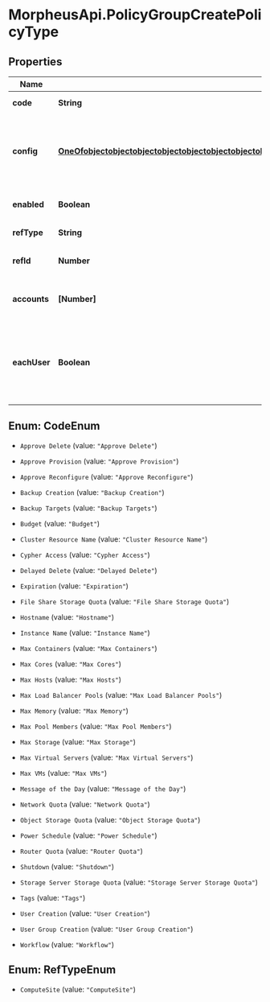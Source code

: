 # MorpheusApi.PolicyGroupCreatePolicyType

## Properties

Name | Type | Description | Notes
------------ | ------------- | ------------- | -------------
**code** | **String** | The policy type | [optional] 
**config** | [**OneOfobjectobjectobjectobjectobjectobjectobjectobjectobjectobjectobjectobjectobjectobjectobjectobjectobjectobjectobjectobjectobjectobjectobjectobjectobjectobjectobjectobjectobjectobject**](OneOfobjectobjectobjectobjectobjectobjectobjectobjectobjectobjectobjectobjectobjectobjectobjectobjectobjectobjectobjectobjectobjectobjectobjectobjectobjectobjectobjectobjectobjectobject.md) | A map of config values. The expected values vary by policyType. | [optional] 
**enabled** | **Boolean** | Set to false to disable | [optional] [default to true]
**refType** | **String** | Scope object type | [optional] 
**refId** | **Number** | Scope object ID (&#x60;group&#x60;) | [optional] 
**accounts** | **[Number]** | Array of tenants to scope the policy to | [optional] 
**eachUser** | **Boolean** | Apply individually to each user in role.  Only when &#x60;refType&#x60; equals &#x60;Role&#x60; | [optional] 



## Enum: CodeEnum


* `Approve Delete` (value: `"Approve Delete"`)

* `Approve Provision` (value: `"Approve Provision"`)

* `Approve Reconfigure` (value: `"Approve Reconfigure"`)

* `Backup Creation` (value: `"Backup Creation"`)

* `Backup Targets` (value: `"Backup Targets"`)

* `Budget` (value: `"Budget"`)

* `Cluster Resource Name` (value: `"Cluster Resource Name"`)

* `Cypher Access` (value: `"Cypher Access"`)

* `Delayed Delete` (value: `"Delayed Delete"`)

* `Expiration` (value: `"Expiration"`)

* `File Share Storage Quota` (value: `"File Share Storage Quota"`)

* `Hostname` (value: `"Hostname"`)

* `Instance Name` (value: `"Instance Name"`)

* `Max Containers` (value: `"Max Containers"`)

* `Max Cores` (value: `"Max Cores"`)

* `Max Hosts` (value: `"Max Hosts"`)

* `Max Load Balancer Pools` (value: `"Max Load Balancer Pools"`)

* `Max Memory` (value: `"Max Memory"`)

* `Max Pool Members` (value: `"Max Pool Members"`)

* `Max Storage` (value: `"Max Storage"`)

* `Max Virtual Servers` (value: `"Max Virtual Servers"`)

* `Max VMs` (value: `"Max VMs"`)

* `Message of the Day` (value: `"Message of the Day"`)

* `Network Quota` (value: `"Network Quota"`)

* `Object Storage Quota` (value: `"Object Storage Quota"`)

* `Power Schedule` (value: `"Power Schedule"`)

* `Router Quota` (value: `"Router Quota"`)

* `Shutdown` (value: `"Shutdown"`)

* `Storage Server Storage Quota` (value: `"Storage Server Storage Quota"`)

* `Tags` (value: `"Tags"`)

* `User Creation` (value: `"User Creation"`)

* `User Group Creation` (value: `"User Group Creation"`)

* `Workflow` (value: `"Workflow"`)





## Enum: RefTypeEnum


* `ComputeSite` (value: `"ComputeSite"`)




